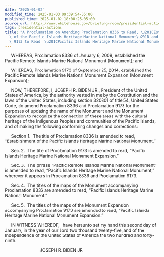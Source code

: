 ```yaml
---
date: '2025-01-02'
modified_time: 2025-01-03 09:39:54-05:00
published_time: 2025-01-02 18:00:25-05:00
source_url: https://www.whitehouse.gov/briefing-room/presidential-actions/2025/01/02/a-proclamation-on-amending-proclamation-8336-to-read-establishment-of-the-pacific-islands-heritage-marine-national-monument-and-amending-proclamation-9173-to-read-pacif/
tags: presidential-actions
title: "A Proclamation on Amending Proclamation 8336 to Read, \u201CEstablishment\
  \ of the Pacific Islands Heritage Marine National Monument\u201D and Amending Proclamation\
  \ 9173 to Read, \u201CPacific Islands Heritage Marine National Monument\_Expansion\u201D"
---
```

 
     WHEREAS, Proclamation 8336 of January 6, 2009, established the
Pacific Remote Islands Marine National Monument (Monument); and

     WHEREAS, Proclamation 9173 of September 25, 2014, established the
Pacific Remote Islands Marine National Monument Expansion (Monument
Expansion);

     NOW, THEREFORE, I, JOSEPH R. BIDEN JR., President of the United
States of America, by the authority vested in me by the Constitution and
the laws of the United States, including section 320301 of title 54,
United States Code, do amend Proclamation 8336 and Proclamation 9173 for
the purposes of updating the name of the Monument and the Monument
Expansion to recognize the connection of these areas with the cultural
heritage of the Indigenous Peoples and communities of the Pacific
Islands, and of making the following conforming changes and corrections:

     Section 1.  The title of Proclamation 8336 is amended to read,
“Establishment of the Pacific Islands Heritage Marine National
Monument.”

     Sec. 2.  The title of Proclamation 9173 is amended to read,
“Pacific Islands Heritage Marine National Monument Expansion.”

     Sec. 3.  The phrase “Pacific Remote Islands Marine National
Monument” is amended to read, “Pacific Islands Heritage Marine National
Monument,” wherever it appears in Proclamation 8336 and Proclamation
9173.

     Sec. 4.  The titles of the maps of the Monument accompanying
Proclamation 8336 are amended to read, “Pacific Islands Heritage Marine
National Monument.”

     Sec. 5.  The titles of the maps of the Monument Expansion
accompanying Proclamation 9173 are amended to read, “Pacific Islands
Heritage Marine National Monument Expansion.”

     IN WITNESS WHEREOF, I have hereunto set my hand this second day of
January, in the year of our Lord two thousand twenty-five, and of the
Independence of the United States of America the two hundred and
forty-ninth.

                             JOSEPH R. BIDEN JR.

